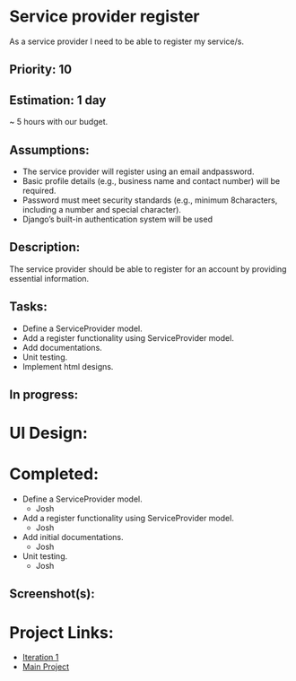 # Service provider register
As a service provider I need to be able to register my service/s.

## Priority: 10

## Estimation: 1 day
~ 5 hours with our budget.

## Assumptions:
- The service provider will register using an email andpassword.
- Basic profile details (e.g., business name and contact number) will be required.
- Password must meet security standards (e.g., minimum 8characters, including a number and special character).
- Django’s built-in authentication system will be used 

## Description:
The service provider should be able to register for an account by providing essential information.

## Tasks:
- Define a ServiceProvider model.
- Add a register functionality using ServiceProvider model.
- Add documentations.
- Unit testing.
- Implement html designs.

## In progress:


# UI Design:

# Completed:
- Define a ServiceProvider model.
    - Josh
- Add a register functionality using ServiceProvider model.
    - Josh
- Add initial documentations.
    - Josh
- Unit testing.
    - Josh

## Screenshot(s):

# Project Links:
- [Iteration 1](../iteration_1.md)
- [Main Project](../../README.md)
